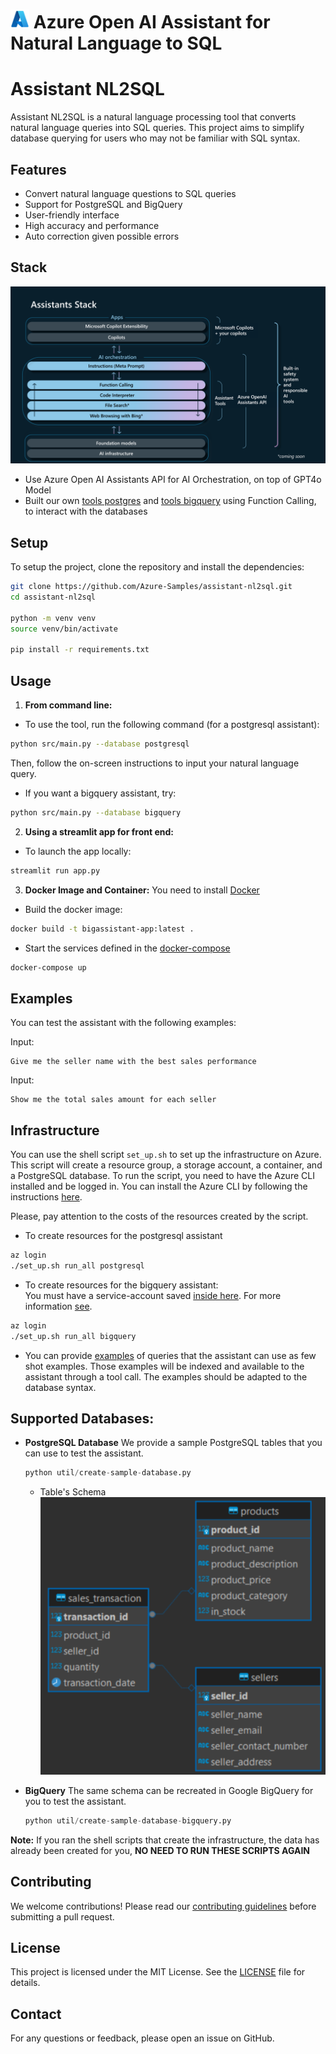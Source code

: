 # <img src="./images/azure_logo.png" alt="Azure Logo" style="width:30px;height:30px;"/> Azure Open AI Assistant for Natural Language to SQL
# Assistant NL2SQL

Assistant NL2SQL is a natural language processing tool that converts natural language queries into SQL queries. This project aims to simplify database querying for users who may not be familiar with SQL syntax.

## Features

- Convert natural language questions to SQL queries
- Support for PostgreSQL and BigQuery
- User-friendly interface
- High accuracy and performance
- Auto correction given possible errors


## Stack <br>
![Stacl](./images/assistants_stack.png)
- Use Azure Open AI Assistants API for AI Orchestration, on top of GPT4o Model
- Built our own [tools postgres](src/lib/tools_postgres.py) and [tools bigquery](src/lib/tools_postgres.py) using Function Calling, to interact with the databases


## Setup

To setup the project, clone the repository and install the dependencies:

```bash
git clone https://github.com/Azure-Samples/assistant-nl2sql.git
cd assistant-nl2sql

python -m venv venv
source venv/bin/activate

pip install -r requirements.txt
```

## Usage

1. **From command line:** 
- To use the tool, run the following command (for a postgresql assistant):

```bash
python src/main.py --database postgresql  
```
Then, follow the on-screen instructions to input your natural language query.

- If you want a bigquery assistant, try:
```bash
python src/main.py --database bigquery 
```

2. **Using a streamlit app for front end:**
- To launch the app locally:
```bash
streamlit run app.py
```

3. **Docker Image and Container:**
You need to install [Docker](https://www.docker.com/products/docker-desktop/) 

- Build the docker image:
```bash
docker build -t bigassistant-app:latest .
```

- Start the services defined in the [docker-compose](docker-compose.yml)
```bash
docker-compose up
```

## Examples
You can test the assistant with the following examples:

Input:
```
Give me the seller name with the best sales performance
```

Input:
```
Show me the total sales amount for each seller
```


## Infrastructure
You can use the shell script `set_up.sh` to set up the infrastructure on Azure. This script will create a resource group, a storage account, a container, and a PostgreSQL database. To run the script, you need to have the Azure CLI installed and be logged in. You can install the Azure CLI by following the instructions [here](https://docs.microsoft.com/en-us/cli/azure/install-azure-cli).

Please, pay attention to the costs of the resources created by the script. 

- To create resources for the postgresql assistant 
```bash
az login
./set_up.sh run_all postgresql
```

- To create resources for the bigquery assistant:<br>
You must have a service-account saved [inside here](./secrets/). 
For more information [see](https://cloud.google.com/iam/docs/service-accounts-create).

```bash
az login
./set_up.sh run_all bigquery
```

- You can provide [examples](data/examples.csv) of queries that the assistant can use as few shot examples. Those examples will be indexed and available to the assistant through a tool call. The examples should be adapted to the database syntax.

## Supported Databases:

- **PostgreSQL Database**
    We provide a sample PostgreSQL tables that you can use to test the assistant. 

    ```python
    python util/create-sample-database.py
    ```

    - Table's Schema <br>
    ![Schema](./images/tables_structure.png)

- **BigQuery**
    The same schema can be recreated in Google BigQuery for you to test the assistant. 

    ```python
    python util/create-sample-database-bigquery.py
    ```

**Note:** If you ran the shell scripts that create the infrastructure, the data has already been created for you, **NO NEED TO RUN THESE SCRIPTS AGAIN** 

## Contributing

We welcome contributions! Please read our [contributing guidelines](CONTRIBUTING.md) before submitting a pull request.

## License

This project is licensed under the MIT License. See the [LICENSE](LICENSE) file for details.

## Contact

For any questions or feedback, please open an issue on GitHub.